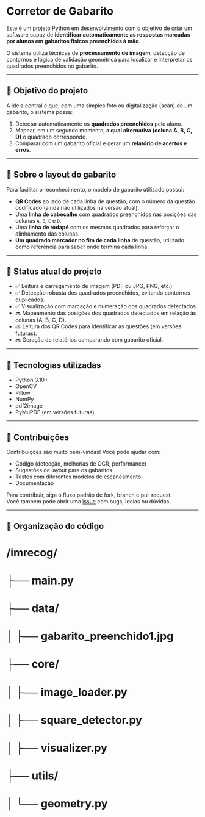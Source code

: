 # Corretor de Gabarito

Este é um projeto Python em desenvolvimento com o objetivo de criar um software capaz de **identificar automaticamente as respostas marcadas por alunos em gabaritos físicos preenchidos à mão**.

O sistema utiliza técnicas de **processamento de imagem**, detecção de contornos e lógica de validação geométrica para localizar e interpretar os quadrados preenchidos no gabarito.

---

## 🧠 Objetivo do projeto

A ideia central é que, com uma simples foto ou digitalização (scan) de um gabarito, o sistema possa:

1. Detectar automaticamente os **quadrados preenchidos** pelo aluno.
2. Mapear, em um segundo momento, **a qual alternativa (coluna A, B, C, D)** o quadrado corresponde.
3. Comparar com um gabarito oficial e gerar um **relatório de acertos e erros**.

---

## 📄 Sobre o layout do gabarito

Para facilitar o reconhecimento, o modelo de gabarito utilizado possui:

- **QR Codes** ao lado de cada linha de questão, com o número da questão codificado (ainda não utilizados na versão atual).
- Uma **linha de cabeçalho** com quadrados preenchidos nas posições das colunas `A`, `B`, `C` e `D`.
- Uma **linha de rodapé** com os mesmos quadrados para reforçar o alinhamento das colunas.
- **Um quadrado marcador no fim de cada linha** de questão, utilizado como referência para saber onde termina cada linha.

---

## 🚧 Status atual do projeto

- ✅ Leitura e carregamento de imagem (PDF ou JPG, PNG, etc.)
- ✅ Detecção robusta dos quadrados preenchidos, evitando contornos duplicados.
- ✅ Visualização com marcação e numeração dos quadrados detectados.
- 🔜 Mapeamento das posições dos quadrados detectados em relação às colunas (A, B, C, D).
- 🔜 Leitura dos QR Codes para identificar as questões (em versões futuras).
- 🔜 Geração de relatórios comparando com gabarito oficial.

---

## 🧩 Tecnologias utilizadas

- Python 3.10+
- OpenCV
- Pillow
- NumPy
- pdf2image
- PyMuPDF (em versões futuras)

---

## 🤝 Contribuições

Contribuições são muito bem-vindas! Você pode ajudar com:

- Código (detecção, melhorias de OCR, performance)
- Sugestões de layout para os gabaritos
- Testes com diferentes modelos de escaneamento
- Documentação

Para contribuir, siga o fluxo padrão de fork, branch e pull request.  
Você também pode abrir uma [issue](https://github.com/rzambroti/imrecog/issues) com bugs, ideias ou dúvidas.

---

## 📁 Organização do código

# /imrecog/
# ├── main.py
# ├── data/
# │   ├── gabarito_preenchido1.jpg
# ├── core/
# │   ├── image_loader.py
# │   ├── square_detector.py
# │   ├── visualizer.py
# ├── utils/
# │   └── geometry.py